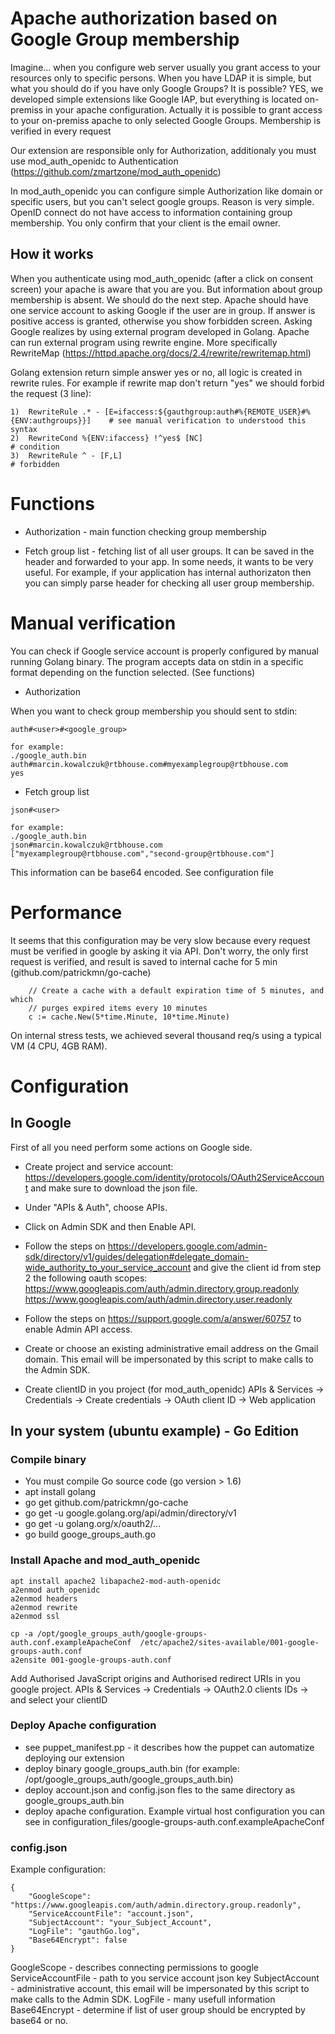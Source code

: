 # Apache authorization based on Google Group membership 
Imagine... when you configure web server usually you grant access to your resources only to specific persons. When you have LDAP it is simple, but what you should do if you have only Google Groups? It is possible?
YES, we developed simple extensions like Google IAP, but everything is located on-premiss in your apache configuration. Actually it is possible to grant access to your on-premiss apache to only selected Google Groups. Membership is verified in every request


Our extension are responsible only for Authorization, additionaly you must use  mod_auth_openidc to Authentication (https://github.com/zmartzone/mod_auth_openidc)

In mod_auth_openidc you can configure simple Authorization like domain or specific users, but you can't select google groups. 
Reason is very simple. OpenID connect do not have access to information containing group membership. You only confirm that your client is the email owner.


## How it works

When you authenticate using mod_auth_openidc (after a click on consent screen) your apache is aware that you are you. But information about group membership is absent. We should do the next step. Apache should have one service account to asking Google if the user are in group. If answer is positive access is granted, otherwise you show forbidden screen. 
Asking Google realizes by using external program developed in Golang. Apache can run external program using rewrite engine. More specifically RewriteMap (https://httpd.apache.org/docs/2.4/rewrite/rewritemap.html)

Golang extension return simple answer yes or no, all logic is created in rewrite rules. For example if rewrite map don't return "yes" we should forbid the request (3 line):

```
1)  RewriteRule .* - [E=ifaccess:${gauthgroup:auth#%{REMOTE_USER}#%{ENV:authgroups}}]    # see manual verification to understood this syntax
2)  RewriteCond %{ENV:ifaccess} !^yes$ [NC]                                              # condition
3)  RewriteRule ^ - [F,L]                                                                # forbidden
```

# Functions

  * Authorization - main function checking group membership

  * Fetch group list - fetching list of all user groups. It can be saved in the header and forwarded to your app. In some needs, it wants to be very useful. For example, if your application has internal authorizaton then you can simply parse header for checking all user group membership.


# Manual verification

You can check if Google service account is properly configured by manual running Golang binary. The program accepts data on stdin in a specific format depending on the function selected. (See functions)

  * Authorization

When you want to check group membership you should sent to stdin:

```
auth#<user>#<google_group>

for example:
./google_auth.bin 
auth#marcin.kowalczuk@rtbhouse.com#myexamplegroup@rtbhouse.com
yes
```

  * Fetch group list 

```
json#<user>

for example:
./google_auth.bin 
json#marcin.kowalczuk@rtbhouse.com
["myexamplegroup@rtbhouse.com","second-group@rtbhouse.com"]
```

This information can be base64 encoded. See configuration file


# Performance 
It seems that this configuration may be very slow because every request must be verified in google by asking it via API.
Don't worry, the only first request is verified, and result is saved to internal cache for 5 min (github.com/patrickmn/go-cache)

```
	// Create a cache with a default expiration time of 5 minutes, and which
	// purges expired items every 10 minutes
	c := cache.New(5*time.Minute, 10*time.Minute)
```

On internal stress tests, we achieved several thousand req/s using a typical VM (4 CPU, 4GB RAM).



# Configuration

## In Google

First of all you need perform some actions on Google side. 

  * Create project and service account: https://developers.google.com/identity/protocols/OAuth2ServiceAccount and make sure to download the json file.
  * Under "APIs & Auth", choose APIs.
  * Click on Admin SDK and then Enable API.
  * Follow the steps on https://developers.google.com/admin-sdk/directory/v1/guides/delegation#delegate_domain-wide_authority_to_your_service_account and give the client id from step 2 the following oauth scopes:
	https://www.googleapis.com/auth/admin.directory.group.readonly
	https://www.googleapis.com/auth/admin.directory.user.readonly
  * Follow the steps on https://support.google.com/a/answer/60757 to enable Admin API access.
  * Create or choose an existing administrative email address on the Gmail domain. This email will be impersonated by this script to make calls to the Admin SDK.

  * Create clientID in you project (for mod_auth_openidc)
    APIs & Services -> Credentials -> Create credentials -> OAuth client ID -> Web application

## In your system (ubuntu example) - Go Edition
### Compile binary
  * You must compile Go source code (go version > 1.6) 
  * apt install golang
  * go get github.com/patrickmn/go-cache
  * go get -u google.golang.org/api/admin/directory/v1
  * go get -u golang.org/x/oauth2/...
  * go build googe_groups_auth.go


### Install Apache and mod_auth_openidc

```
apt install apache2 libapache2-mod-auth-openidc
a2enmod auth_openidc 
a2enmod headers
a2enmod rewrite
a2enmod ssl

cp -a /opt/google_groups_auth/google-groups-auth.conf.exampleApacheConf  /etc/apache2/sites-available/001-google-groups-auth.conf
a2ensite 001-google-groups-auth.conf
```


Add Authorised JavaScript origins and Authorised redirect URIs in you google project.
APIs & Services -> Credentials -> OAuth2.0 clients IDs -> and select your clientID

### Deploy Apache configuration

  * see puppet_manifest.pp - it describes how the puppet can automatize deploying our extension
  * deploy binary google_groups_auth.bin (for example: /opt/google_groups_auth/google_groups_auth.bin)
  * deploy account.json and config.json fles to the same directory as google_groups_auth.bin
  * deploy apache configuration. Example virtual host configuration you can see in configuration_files/google-groups-auth.conf.exampleApacheConf

### config.json

Example configuration:

```
{
	"GoogleScope": "https://www.googleapis.com/auth/admin.directory.group.readonly",
	"ServiceAccountFile": "account.json",
	"SubjectAccount": "your_Subject_Account",
	"LogFile": "gauthGo.log",
	"Base64Encrypt": false
}
```

GoogleScope - describes connecting permissions to google
ServiceAccountFile - path to you service account json key
SubjectAccount - administrative account, this email will be impersonated by this script to make calls to the Admin SDK.
LogFile - many usefull information
Base64Encrypt - determine if list of user group should be encrypted by base64 or no. 